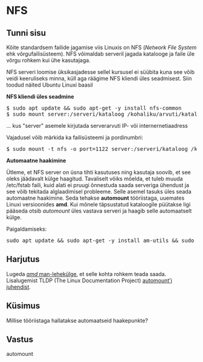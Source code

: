 # NFS

## Tunni sisu

Kõite standardsem failide jagamise viis Linuxis on NFS (*Network File System* ehk võrgufailisüsteem). NFS võimaldab serveril jagada katalooge ja faile üle võrgu rohkem kui ühe kasutajaga.

NFS serveri loomise üksikasjadesse sellel kursusel ei süübita kuna see võib veidi keeruliseks minna, küll aga räägime NFS kliendi üles seadmisest. Siin toodud näited Ubuntu Linuxi baasil

<b>NFS kliendi üles seadmine</b><br>
<pre>$ sudo apt update && sudo apt-get -y install nfs-common
$ sudo mount server:/serveri/kataloog /kohaliku/arvuti/kataloog</pre>

... kus "server" asemele kirjutada serverarvuti IP- või internernetiaadress

Vajadusel võib märkida ka failisüsteemi ja pordinumbri:<br>
<pre>$ sudo mount -t nfs -o port=1122 server:/serveri/kataloog /kohaliku/arvuti/kataloog</pre>


<b>Automaatne haakimine</b>

Ütleme, et NFS server on üsna tihti kasutuses ning kasutaja soovib, et see oleks jäädavalt külge haagitud. Tavaliselt võiks mõelda, et tuleb muuda /etc/fstab faili, kuid alati ei pruugi õnnestuda saada serveriga ühendust ja see võib tekitada alglaadimisel probleeme. Selle asemel tasuks üles seada automaatne haakimine. Seda tehakse <b>automount</b> tööriistaga, uuemates Linuxi versioonides <b>amd</b>. Kui mõnele täpsustatud kataloogile püütakse ligi pääseda otsib *automount* üles vastava serveri ja haagib selle automaatselt külge.

Paigaldamiseks:<br>
<pre>
sudo apt update && sudo apt-get -y install am-utils && sudo ldconfig && sudo dpkg --configure -a && sudo apt-get clean
</pre>

## Harjutus

Lugeda [*amd* man-lehekülge](https://linux.die.net/man/8/amd), et selle kohta rohkem teada saada. Lisalugemist TLDP (The Linux Documentation Project) [automount'i juhendist](http://www.tldp.org/HOWTO/Automount.html).

## Küsimus

Millise tööriistaga hallatakse automaatseid haakepunkte?

## Vastus

automount
